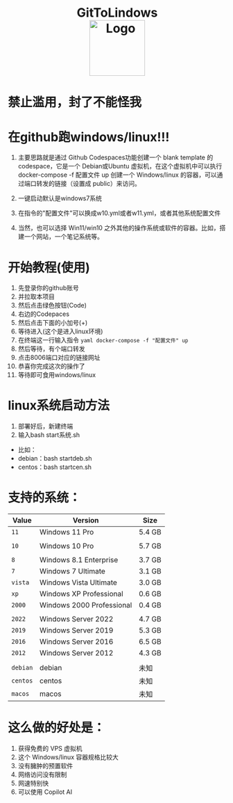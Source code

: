 <h1 align="center">GitToLindows<br />
<div align="center">
<a href="https://github.com/dockur/windows"><img src="https://github.com/dockur/windows/raw/master/.github/logo.png" title="Logo" style="max-width:100%;" width="128" /></a>
</div>

# 禁止滥用，封了不能怪我


# 在github跑windows/linux!!!

1. 主要思路就是通过 Github Codespaces功能创建一个 blank template 的 codespace，它是一个 Debian或Ubuntu 虚拟机，在这个虚拟机中可以执行 docker-compose -f 配置文件 up 创建一个 Windows/linux 的容器，可以通过端口转发的链接（设置成 public）来访问。

2. 一键启动默认是windows7系统

3. 在指令的"配置文件"可以换成w10.yml或者w11.yml，或者其他系统配置文件

4. 当然，也可以选择 Win11/win10 之外其他的操作系统或软件的容器。比如，搭建一个网站，一个笔记系统等。

# 开始教程(使用)
1. 先登录你的github账号
2. 并拉取本项目
3. 然后点击绿色按钮(Code)
4. 右边的Codepaces
5. 然后点击下面的小加号(+)
6. 等待进入(这个是进入linux环境)
7. 在终端这一行输入指令
```yaml docker-compose -f "配置文件" up```
8. 然后等待，有个端口转发
9. 点击8006端口对应的链接网址
10. 恭喜你完成这次的操作了
11. 等待即可食用windows/linux

# linux系统启动方法
1. 部署好后，新建终端
2. 输入bash start系统.sh
- 比如：
- debian：bash startdeb.sh
- centos：bash startcen.sh

# 支持的系统：
  
  | **Value** | **Version**            | **Size** |
  |---|---|---|
  | `11`   | Windows 11 Pro            | 5.4 GB   |
  ||||
  | `10`   | Windows 10 Pro            | 5.7 GB   |
  ||||
  | `8`   | Windows 8.1 Enterprise    | 3.7 GB   |
  | `7`   | Windows 7 Ultimate        | 3.1 GB   |
  | `vista`   | Windows Vista Ultimate    | 3.0 GB   |
  | `xp`   | Windows XP Professional   | 0.6 GB   |
  | `2000`   | Windows 2000 Professional | 0.4 GB   | 
  ||||  
  | `2022` | Windows Server 2022       | 4.7 GB   |
  | `2019` | Windows Server 2019       | 5.3 GB   |
  | `2016` | Windows Server 2016       | 6.5 GB   |
  | `2012` | Windows Server 2012       | 4.3 GB   |
  |||| 
  | `debian` | debian       | 未知   |
  | `centos` | centos       | 未知   |
  | `macos` | macos       | 未知   |

# 这么做的好处是：
1. 获得免费的 VPS 虚拟机
2. 这个 Windows/linux  容器规格比较大
3. 没有臃肿的预置软件
4. 网络访问没有限制
5. 网速特别快
6. 可以使用 Copilot AI

